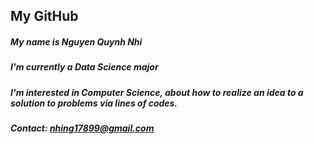 ## My GitHub

##### My name is __Nguyen Quynh Nhi__
##### I'm currently __a Data Science major__
##### I'm interested in __Computer Science__, about how to realize an idea to a solution to problems via lines of codes.

##### Contact: nhing17899@gmail.com
